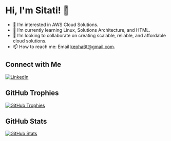 # Hi, I'm Sitati! 👋

- 👀 I’m interested in AWS Cloud Solutions.
- 🌱 I’m currently learning Linux, Solutions Architecture, and HTML.
- 💞️ I’m looking to collaborate on creating scalable, reliable, and affordable cloud solutions.
- 📫 How to reach me: Email [kepha6t@gmail.com](mailto:kepha6t@gmail.com).

## Connect with Me

[![LinkedIn](https://img.shields.io/badge/LinkedIn-Connect-blue.svg?style=flat-square&logo=linkedin)](https://www.linkedin.com/in/kepha-sitati-047552b3/)

## GitHub Trophies

[![GitHub Trophies](https://github-profile-trophy.vercel.app/?username=vycek&title=Stars,Followers,Repositories,Commits,Experience&theme=onedark)](https://github.com/ryo-ma/github-profile-trophy)

## GitHub Stats

[![GitHub Stats](https://github-readme-stats.vercel.app/api?username=vycek&show_icons=true&theme=radical)](https://github.com/anuraghazra/github-readme-stats)
